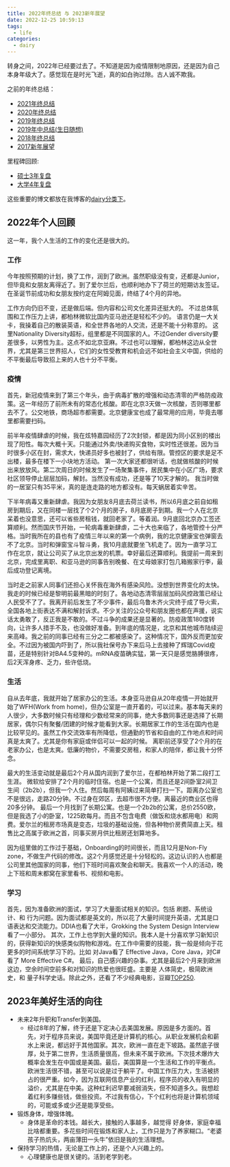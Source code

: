 ```yaml
---
title: 2022年终总结 与 2023新年展望
date: 2022-12-25 10:59:13
tags:
  - life
categories:
  - dairy
---
```


转身之间，2022年已经要过去了。不知道是因为疫情限制地原因，还是因为自己本身年级大了。感觉现在是时光飞逝，真的如白驹过隙。古人诚不欺我。

之前的年终总结：
- [2021年终总结](https://youngforest.github.io/2021/12/28/2021-summary-and-2022-resolutions/)
- [2020年终总结](https://youngforest.github.io/2020/11/25/2020-summary-and-2021-resolutions/)
- [2019年终总结](https://youngforest.github.io/2020/02/20/2019-summary-and-2020-resolutions/)
- [2019年中总结(生日随想)](https://youngforest.github.io/2019/07/15/Happy-birthday-2019/)
- [2018年终总结](https://youngforest.github.io/2018/12/12/2018-summary-and-2019-resolutions/)
- [2017新年展望](https://youngforest.github.io/2017/02/22/2017-resolutions/)

里程碑回顾:
- [硕士3年复盘](https://youngforest.github.io/2021/07/03/my-3-years-master/)
- [大学4年复盘](https://youngforest.github.io/2018/10/03/my-4-years-college/)

这些重要的博文都放在我博客的[dairy分类下](https://youngforest.github.io/categories/dairy/)。


## 2022年个人回顾

这一年，我个人生活的工作的变化还是很大的。

### 工作

今年按照预期的计划，换了工作，润到了欧洲。虽然职级没有变，还都是Junior，但毕竟和女朋友离得近了。到了爱尔兰后，也顺利地办下了荷兰的短期访友签证。在圣诞节前成功和女朋友按约定在阿姆见面，终结了4个月的异地。

工作方向仍旧不变，还是做后端。但内容和公司文化差异还挺大的。
不过总体氛围和工作压力上讲，都柏林微软比国内亚马逊还是轻松不少的。
语言仍是一大关卡，我操着自己的散装英语，和全世界各地的人交流，还是不能十分称意的。
这里Nationality Diversity超标，组里都是不同国家的人。不过Gender diversity要差很多，以男性为主。这点不如北京亚麻。不过也可以理解，都柏林这边从全世界，尤其是第三世界招人，它们的女性受教育和机会远不如社会主义中国，供给的不平衡最后导致招上来的人也十分不平衡。

### 疫情

首先，新冠疫情来到了第三个年头，由于病毒扩散的增强和动态清零的严格防疫政策。这一年经历了前所未有的常态化核酸。即在北京3天做一次核酸，否则哪里都去不了。公交地铁，商场超市都需要。北京健康宝也成了最常用的应用，毕竟去哪里都需要扫码。

前半年疫情肆虐的时候，我在炫特嘉园经历了2次封锁，都是因为同小区别的楼出现了阳性。每次大概十天。只能通过外卖/快递购买食物，实时性还很差。因为当时很多小区在封，需求大，快递员好多也被封了，供给有限。管控区的要求是足不出楼，最多在楼下一小块地方活动。
第一次大家还都很听话，也就做核酸的时候出来放放风。第二次周日的时候发生了一场聚集事件，居民集中在小区广场，要求社区领导停止层层加码，解封。当然没有成功，还是等了10天才解的。
我当时做的一居室只有35平米，真的是连走路的地方都没有。每天蜗居着实辛苦。

下半年病毒又重新肆虐。我因为女朋友8月底去荷兰读书，所以6月底之前自如租房到期后，又在同楼一层找了个2个月的房子，8月底房子到期。我一个人在北京呆着也没意思，还可以省些房租钱，就回老家了。等着润。9月底回北京办工签还算顺利。然而国庆节开始，一轮病毒重新肆虐，二十大也来临了，各地管控十分严格。当时我所在的县也有了疫情三年以来的第一个病例，我的北京健康宝也弹窗去不了北京。当时和弹窗宝斗智斗勇，我10月底就要坐飞机走了。因为一直学习工作在北京，就让公司买了从北京出发的机票。幸好最后还算顺利。我提前一周来到北京，完成里离职、和亚马逊的同事告别晚餐、在丈母娘家打包几箱搬家行李，最后成功登记离境。

当时走之前家人同事们还担心关怀我在海外有感染风险。没想到世界变化的太快。我走的时候已经是黎明前最黑暗的时刻了。各地动态清零层层加码风控政策已经让人民受不了了。我离开前后发生了不少事件，最后乌鲁木齐火灾终于成了导火索，全国各地上街表达不满和解封诉求。不少关注的公众号和朋友圈也都在声援，说实话太勇敢了，反正我是不敢的。不过斗争的成果还是显著的。防疫政策180度转向，让许多人措手不及，也没做好准备。到年底的情况是，北京和其他城市陆续迎来高峰。我之前的同事已经有三分之二都被感染了。这种情况下，国外反而更加安全。不过因为被国内吓到了，所以我社保号办下来后马上去接种了辉瑞Covid疫苗，还是特别针对BA4.5变种的。mRNA疫苗确实猛，第一天只是感觉胳膊很疼，后2天浑身疼、乏力，些许低烧。

### 生活

自从去年底，我就开始了居家办公的生活。本身亚马逊自从20年疫情一开始就开始了WFH(Work from home)，但办公室是一直开着的，可以过来。基本每天来的人很少，大多数时候只有经理和少数经常来的同事，绝大多数同事还是选择了长期居家，偶尔只有聚餐/团建的时候才能看到大家。长期居家工作的生活在国内也是比较罕见的。虽然工作交流效率有所降低，但通勤的节省和自由的工作地点和时间真是太爽了。尤其是你有家庭或伴侣可以一起的时候。
离职前还享受了2个月的在老家办公，也是太爽。低廉的物价，不需要交房租，和家人的陪伴，都让我十分怀念。

最大的生活变动就是最后2个月从国内润到了爱尔兰，在都柏林开始了第二段打工生涯。
微软给安排了2个月的临时住宿。也是一个公寓，而且还是2间卧室2间卫生间（2b2b），但我一个人住。然后每周有阿姨过来简单打扫一下。距离办公室也不是很远，走路20分钟。不过身在郊区，去超市很不方便。离最近的商业区也得20多分钟。
最后一个月找到了长期公寓。也是一个2b2b的公寓，总价2550欧，但是我选了小的卧室，1225欧每月。而且不包含电费（做饭和烧水都用电）和网费。爱尔兰的租房市场真是变态，垃圾的基础设施，但各种物价房费简直上天。租售比之高属于欧洲之首，同事买房月供比租房还划算地多。

因为组里做的工作过于基础，Onboarding的时间很长，而且12月是Non-Fly zone，不做生产代码的修改。这2个月感觉还是十分轻松的。这边认识的人也都是公司里其他国家的同事，他们下班时间喜欢聚会和聊天。我喜欢一个人的活动，晚上下班和周末都窝在家里看书、视频和电影。

### 学习

首先，因为准备欧洲的面试，学习了大量面试相关的知识。包括 刷题、系统设计、和 行为问题。因为面试都是英文的，所以花了大量时间提升英语，尤其是口语表达和交流能力。DDIA也看了大半，Grokking the System Design Interview 看了一小部分。
其次，工作上也学到大量的知识。我本人是十分喜欢学习新知识的，获得新知识的快感类似购物和游戏。在工作中需要的技能，我一般是倾向于花更多的时间系统学习下的。比如 对Java看了 Effective Java，Core Java，对C#看了 More Effective C#。
最后，自己感兴趣的杂事。尤其是最后2个月来到欧洲这边，空余时间空前多和对知识的热爱也很旺盛。主要是 人体简史，极简欧洲史，和 量子科学史话。除此之外，还看了不少经典电影，豆瓣[TOP250](https://movie.douban.com/top250).

## 2023年美好生活的向往

- 未来2年升职和Transfer到美国。
  - 经过8年的了解，终于还是下定决心去美国发展。原因是多方面的。首先，对于程序员来说，美国毕竟还是计算机的核心。从职业发展机会和薪水上来说，都远好于其他国家。其次，欧洲一直在走下坡路。虽然底子很厚，处于第二世界，生活质量很高，但未来不属于欧洲。下次技术爆炸大概率会发生在中国或是美国。最后，美国算是一个生活和工作的平衡点。欧洲生活很不错，甚至可以说是过于躺平了。中国工作压力大，生活被挤占的很严重。如今，因为互联网信息产业的红利，程序员的收入有明显的溢价，尤其是在中美。这种红利迟早要减弱消失，但不知道多久。我想趁着红利多赚些钱，做些投资。不过我有信心，下个红利也将是计算机领域的，可能或多或少还是能享受些。
- 锻炼身体，增强体魄。
  - 身体是革命的本钱。越长大，接触的人事越多，越觉得 好身体，家庭幸福 比啥都重要。多花些时间在锻炼和家人上，工作只是为了养家糊口。“老婆孩子热炕头，两亩薄田一头牛”依旧是我的生活理想。
- 保持学习的热情，无论是工作上的，还是个人兴趣上的。
  - 心理健康也是很关键的。活到老学到老。